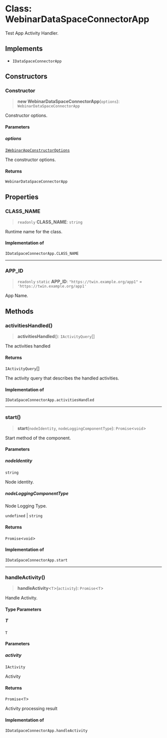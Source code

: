 # Class: WebinarDataSpaceConnectorApp

Test App Activity Handler.

## Implements

- `IDataSpaceConnectorApp`

## Constructors

### Constructor

> **new WebinarDataSpaceConnectorApp**(`options`): `WebinarDataSpaceConnectorApp`

Constructor options.

#### Parameters

##### options

[`IWebinarAppConstructorOptions`](../interfaces/IWebinarAppConstructorOptions.md)

The constructor options.

#### Returns

`WebinarDataSpaceConnectorApp`

## Properties

### CLASS\_NAME

> `readonly` **CLASS\_NAME**: `string`

Runtime name for the class.

#### Implementation of

`IDataSpaceConnectorApp.CLASS_NAME`

***

### APP\_ID

> `readonly` `static` **APP\_ID**: `"https://twin.example.org/app1"` = `'https://twin.example.org/app1'`

App Name.

## Methods

### activitiesHandled()

> **activitiesHandled**(): `IActivityQuery`[]

The activities handled

#### Returns

`IActivityQuery`[]

The activity query that describes the handled activities.

#### Implementation of

`IDataSpaceConnectorApp.activitiesHandled`

***

### start()

> **start**(`nodeIdentity`, `nodeLoggingComponentType`): `Promise`\<`void`\>

Start method of the component.

#### Parameters

##### nodeIdentity

`string`

Node identity.

##### nodeLoggingComponentType

Node Logging Type.

`undefined` | `string`

#### Returns

`Promise`\<`void`\>

#### Implementation of

`IDataSpaceConnectorApp.start`

***

### handleActivity()

> **handleActivity**\<`T`\>(`activity`): `Promise`\<`T`\>

Handle Activity.

#### Type Parameters

##### T

`T`

#### Parameters

##### activity

`IActivity`

Activity

#### Returns

`Promise`\<`T`\>

Activity processing result

#### Implementation of

`IDataSpaceConnectorApp.handleActivity`
